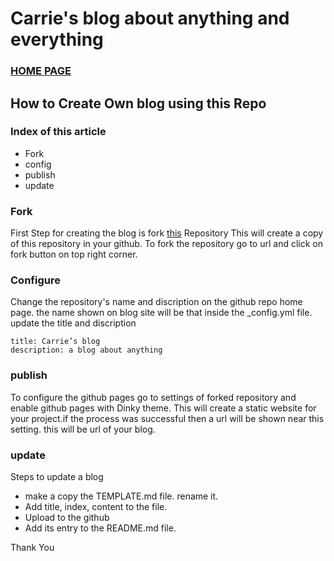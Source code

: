 # Carrie's blog about anything and everything

### [HOME PAGE](./README.md)

## How to Create Own blog using this Repo

### Index of this article  
- Fork
- config
- publish
- update

### Fork
First Step for creating the blog is fork [this](https://github.com/carriesmi/Carrie-blog) Repository
This will create a copy of this repository in your github. To fork the repository go to url and click on
fork button on top right corner.

### Configure
Change the repository's name and discription on the github repo home page.
the name shown on blog site will be that inside the _config.yml file. update the title and discription
```
title: Carrie’s blog
description: a blog about anything
```
### publish
To configure the github pages go to settings of forked repository and enable github pages with Dinky theme. This 
will create a static website for your project.if the process was successful then a url will be shown near this 
setting. this will be url of your blog. 

### update
Steps to update a blog
- make a copy the TEMPLATE.md file. rename it.
- Add title, index, content to the file.
- Upload to the github
- Add its entry to the README.md file.

Thank You
